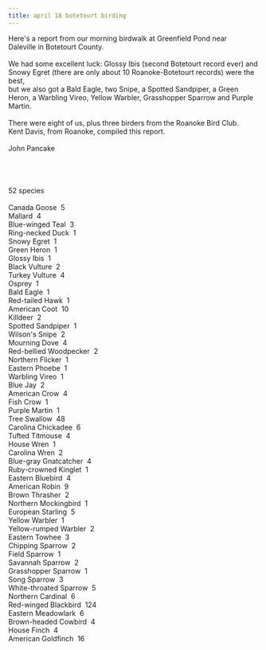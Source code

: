 ```yaml
---
title: april 18 botetourt birding
---
```

<div class="paragraph" style="text-align:left;"><span style="">Here's a report from our morning birdwalk at Greenfield Pond near&nbsp;</span><br /><span style="">Daleville in Botetourt County.</span><br /><br /><span style="">We had some excellent luck: Glossy Ibis (second Botetourt record ever) and Snowy Egret (there are only about 10 Roanoke-Botetourt records) were the best,&nbsp;</span><br /><span style="">but we also got a Bald Eagle, two Snipe, a Spotted Sandpiper, a Green&nbsp;</span><br /><span style="">Heron, a Warbling Vireo, Yellow Warbler, Grasshopper Sparrow and Purple&nbsp;</span><br /><span style="">Martin.</span><br /><br /><span style="">There were eight of us, plus three birders from the Roanoke Bird Club.&nbsp;</span><br /><span style="">Kent Davis, from Roanoke, compiled this report.</span><br /><br /><span style="">John Pancake</span><br /><br /><br /><br /><br />52 species<br /><br />Canada Goose &nbsp;5<br />Mallard &nbsp;4<br />Blue-winged Teal &nbsp;3<br />Ring-necked Duck &nbsp;1<br />Snowy Egret &nbsp;1<br />Green Heron &nbsp;1<br />Glossy Ibis &nbsp;1<br />Black Vulture &nbsp;2<br />Turkey Vulture &nbsp;4<br />Osprey &nbsp;1<br />Bald Eagle &nbsp;1<br />Red-tailed Hawk &nbsp;1<br />American Coot &nbsp;10<br />Killdeer &nbsp;2<br />Spotted Sandpiper &nbsp;1<br />Wilson's Snipe &nbsp;2<br />Mourning Dove &nbsp;4<br />Red-bellied Woodpecker &nbsp;2<br />Northern Flicker &nbsp;1<br />Eastern Phoebe &nbsp;1<br />Warbling Vireo &nbsp;1<br />Blue Jay &nbsp;2<br />American Crow &nbsp;4<br />Fish Crow &nbsp;1<br />Purple Martin &nbsp;1<br />Tree Swallow &nbsp;48<br />Carolina Chickadee &nbsp;6<br />Tufted Titmouse &nbsp;4<br />House Wren &nbsp;1<br />Carolina Wren &nbsp;2<br />Blue-gray Gnatcatcher &nbsp;4<br />Ruby-crowned Kinglet &nbsp;1<br />Eastern Bluebird &nbsp;4<br />American Robin &nbsp;9<br />Brown Thrasher &nbsp;2<br />Northern Mockingbird &nbsp;1<br />European Starling &nbsp;5<br />Yellow Warbler &nbsp;1<br />Yellow-rumped Warbler &nbsp;2<br />Eastern Towhee &nbsp;3<br />Chipping Sparrow &nbsp;2<br />Field Sparrow &nbsp;1<br />Savannah Sparrow &nbsp;2<br />Grasshopper Sparrow &nbsp;1<br />Song Sparrow &nbsp;3<br />White-throated Sparrow &nbsp;5<br />Northern Cardinal &nbsp;6<br />Red-winged Blackbird &nbsp;124<br />Eastern Meadowlark &nbsp;6<br />Brown-headed Cowbird &nbsp;4<br />House Finch &nbsp;4<br />American Goldfinch &nbsp;16<br /><br /><br /></div>
